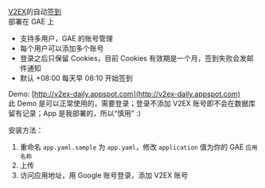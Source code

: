[V2EX](http://www.v2ex.com)的自动[签到](http://www.v2ex.com/mission/daily)  
部署在 GAE 上

- 支持多用户，GAE 的账号管理
- 每个用户可以添加多个账号
- 登录之后只保留 Cookies，目前 Cookies 有效期是一个月，签到失败会发邮件通知
- 默认 +08:00 每天早 08:10 开始签到


Demo: [http://v2ex-daily.appspot.com](http://v2ex-daily.appspot.com)  
此 Demo 是可以正常使用的，需要登录；登录不添加 V2EX 账号即不会在数据库留有记录；App 是我部署的，所以“慎用” :)


安装方法：

1. 重命名 `app.yaml.sample` 为 `app.yaml`，修改 `application` 值为你的 GAE `应用名称`
2. 上传
3. 访问应用地址，用 Google 账号登录，添加 V2EX 账号